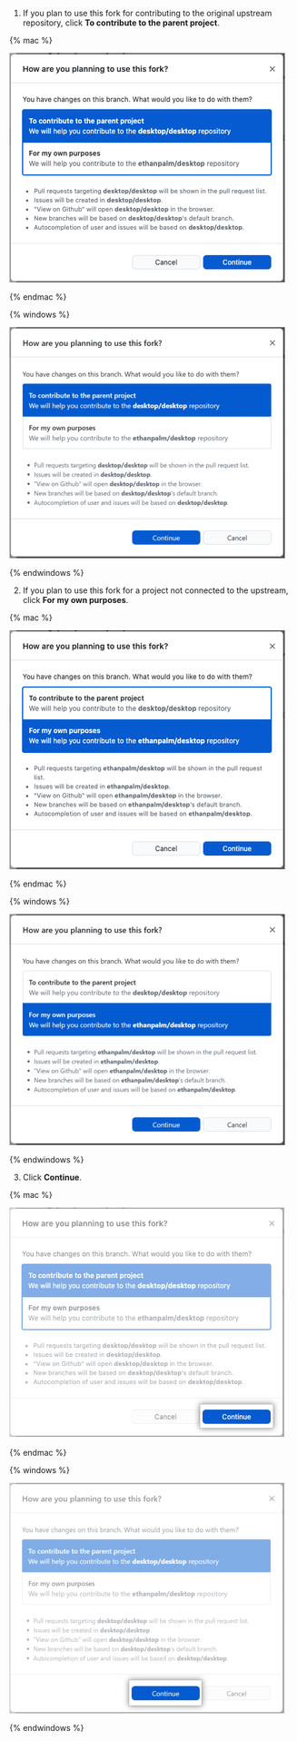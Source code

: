 1. If you plan to use this fork for contributing to the original upstream repository, click **To contribute to the parent project**.

  {% mac %}

  ![Contribute to the parent project menu option](/assets/images/help/desktop/mac-fork-options-prompt.png)

  {% endmac %}

  {% windows %}

  ![Contribute to the parent project menu option](/assets/images/help/desktop/windows-fork-options-prompt.png)

  {% endwindows %}

2. If you plan to use this fork for a project not connected to the upstream, click **For my own purposes**.

  {% mac %}

  ![Contribute to an independent project menu option](/assets/images/help/desktop/mac-fork-own-purposes.png)

  {% endmac %}

  {% windows %}

  ![Contribute to an independent project menu option](/assets/images/help/desktop/windows-fork-own-purposes.png)

  {% endwindows %}

3. Click **Continue**.

  {% mac %}

  ![The continue button](/assets/images/help/desktop/mac-forking-continue.png)

  {% endmac %}

  {% windows %}

  ![The continue button](/assets/images/help/desktop/windows-forking-continue.png)

  {% endwindows %}
  
